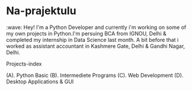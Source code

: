
# Na-prajektulu
<img src="" align="right">
:wave: Hey! I'm a Python Developer and currently i'm working on some of my own projects in Python.I'm persuing BCA from IGNOU, Delhi & completed my internship in Data Science last month. A bit before that i worked as assistant accountant in Kashmere Gate, Delhi & Gandhi Nagar, Delhi.

Projects-index

(A). Python Basic
(B). Intermediete Programs
(C). Web Development
(D). Desktop Applications & GUI
